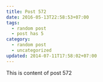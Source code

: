```yaml
---
title: Post 572
date: 2016-05-13T22:58:53+07:00
tags:
  - random post
  - post has 5
category:
  - random post
  - uncategorized
updated: 2014-07-11T17:58:02+07:00
---
```

This is content of post 572